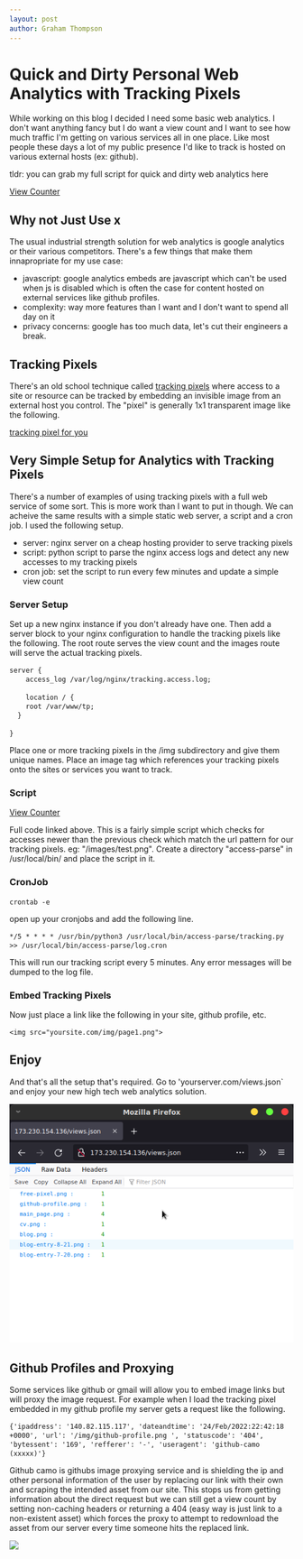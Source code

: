 ```yaml
---
layout: post
author: Graham Thompson
---
```


# Quick and Dirty Personal Web Analytics with Tracking Pixels

While working on this blog I decided I need some basic web analytics. I don't want anything 
fancy but I do want a view count and I want to see how much traffic I'm getting on various 
services all in one place. Like most people these days a lot of my public presence I'd like
to track is hosted on various external hosts (ex: github).

tldr: you can grab my full script for quick and dirty web analytics here 

[View Counter](https://gist.github.com/bunnylab/568336d90f4129f5601255629eaa26e0)

## Why not Just Use x

The usual industrial strength solution for web analytics is google analytics or their various competitors. There's a few things that make them innapropriate for my use case: 
- javascript: google analytics embeds are javascript which can't be used when js is disabled 
which is often the case for content hosted on external services like github profiles.
- complexity: way more features than I want and I don't want to spend all day on it
- privacy concerns: google has too much data, let's cut their engineers a break.

## Tracking Pixels

There's an old school technique called [tracking pixels](https://en.wikipedia.org/wiki/Web_beacon) where access to a site or resource can be tracked by embedding an invisible image from an external host you control. The "pixel" is generally 1x1 transparent image like the following.

[tracking pixel for you](http://173.230.154.136/img/free-pixel.png)

## Very Simple Setup for Analytics with Tracking Pixels

There's a number of examples of using tracking pixels with a full web service of some sort. This is more work than I want to put in though. We can acheive the same results with a simple static web server, a script and a cron job. I used the following setup.

- server: nginx server on a cheap hosting provider to serve tracking pixels
- script: python script to parse the nginx access logs and detect any new accesses to my tracking pixels
- cron job: set the script to run every few minutes and update a simple view count

### Server Setup

Set up a new nginx instance if you don't already have one.
Then add a server block to your nginx configuration to handle the tracking pixels like the following. The root route serves the view count and the images route will serve the actual tracking pixels.

```
server {
    access_log /var/log/nginx/tracking.access.log;

    location / {
	root /var/www/tp;
  }

}
```

Place one or more tracking pixels in the /img subdirectory and give them 
unique names. Place an image tag which references your tracking pixels 
onto the sites or services you want to track.

### Script 

[View Counter](https://gist.github.com/bunnylab/568336d90f4129f5601255629eaa26e0)

Full code linked above. This is a fairly simple script which checks for accesses newer than the previous check which match the url pattern for our tracking pixels. eg: "/images/test.png". Create a directory "access-parse" in /usr/local/bin/ and place the script in it.

### CronJob

```
crontab -e
```

open up your cronjobs and add the following line.
```
*/5 * * * * /usr/bin/python3 /usr/local/bin/access-parse/tracking.py >> /usr/local/bin/access-parse/log.cron
```

This will run our tracking script every 5 minutes. Any error messages will be dumped to the log file.

### Embed Tracking Pixels 

Now just place a link like the following in your site, github profile, etc.

```
<img src="yoursite.com/img/page1.png">
```

## Enjoy 

And that's all the setup that's required. Go to 'yourserver.com/views.json` 
and enjoy your new high tech web analytics solution.

![screenshot](../images/tp-screenshot.png)

## Github Profiles and Proxying

Some services like github or gmail will allow you to embed image links but 
will proxy the image request. For example when I load the tracking pixel 
embedded in my github profile my server gets a request like the following.

```
{'ipaddress': '140.82.115.117', 'dateandtime': '24/Feb/2022:22:42:18 +0000', 'url': '/img/github-profile.png ', 'statuscode': '404', 'bytessent': '169', 'refferer': '-', 'useragent': 'github-camo (xxxxx)'}
```

Github camo is githubs image proxying service and is shielding the ip and other personal 
information of the user by replacing our link with their own and scraping the intended 
asset from our site. This stops us from getting information about the direct request but 
we can still get a view count by setting non-caching headers or returning a 404 (easy way 
is just link to a non-existent asset) which forces the proxy to attempt to redownload the 
asset from our server every time someone hits the replaced link.

![](https://bunnylab.net/img/blog-entry-2-25.png)


